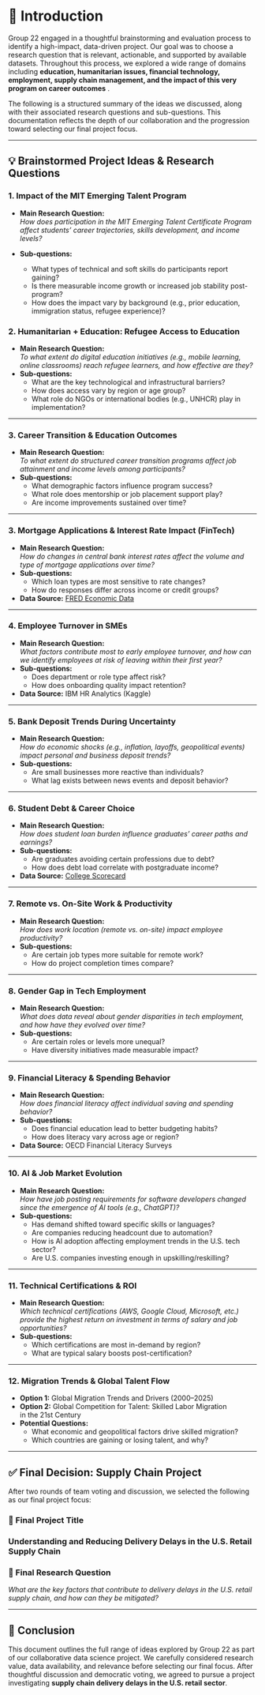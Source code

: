 
# 📝 Introduction

 Group 22 engaged in a thoughtful brainstorming and evaluation process to
 identify a high-impact, data-driven project. Our goal was to choose a research
 question that is relevant, actionable, and supported by available datasets.
 Throughout this process, we explored a wide range of domains including
 **education, humanitarian issues, financial technology, employment, supply
 chain management, and the impact of this very program on career outcomes**
.

The following is a structured summary of the ideas we discussed, along with
their associated research questions and sub-questions. This documentation reflects
the depth of our collaboration and the progression toward selecting our final
project focus.

---

## 💡 Brainstormed Project Ideas & Research Questions

### 1. **Impact of the MIT Emerging Talent Program**

- **Main Research Question:**  
  *How does participation in the MIT Emerging Talent Certificate Program affect
  students’ career trajectories, skills development, and income levels?*

- **Sub-questions:**
  - What types of technical and soft skills do participants report gaining?
  - Is there measurable income growth or increased job stability post-program?
  - How does the impact vary by background (e.g., prior education, immigration
    status, refugee experience)?

### 2. **Humanitarian + Education: Refugee Access to Education**

- **Main Research Question:**  
  *To what extent do digital education initiatives (e.g., mobile learning,
  online classrooms) reach refugee learners, and how effective are they?*
- **Sub-questions:**
  - What are the key technological and infrastructural barriers?
  - How does access vary by region or age group?
  - What role do NGOs or international bodies (e.g., UNHCR) play in implementation?

---

### 3. **Career Transition & Education Outcomes**

- **Main Research Question:**  
  *To what extent do structured career transition programs affect job attainment
  and income levels among participants?*
- **Sub-questions:**
  - What demographic factors influence program success?
  - What role does mentorship or job placement support play?
  - Are income improvements sustained over time?

---

### 3. **Mortgage Applications & Interest Rate Impact (FinTech)**

- **Main Research Question:**  
  *How do changes in central bank interest rates affect the volume and type of
  mortgage applications over time?*
- **Sub-questions:**
  - Which loan types are most sensitive to rate changes?
  - How do responses differ across income or credit groups?
- **Data Source:** [FRED Economic Data](https://fred.stlouisfed.org/)

---

### 4. **Employee Turnover in SMEs**

- **Main Research Question:**  
  *What factors contribute most to early employee turnover, and how can we identify
  employees at risk of leaving within their first year?*
- **Sub-questions:**
  - Does department or role type affect risk?
  - How does onboarding quality impact retention?
- **Data Source:** IBM HR Analytics (Kaggle)

---

### 5. **Bank Deposit Trends During Uncertainty**

- **Main Research Question:**  
  *How do economic shocks (e.g., inflation, layoffs, geopolitical events) impact
  personal and business deposit trends?*
- **Sub-questions:**
  - Are small businesses more reactive than individuals?
  - What lag exists between news events and deposit behavior?

---

### 6. **Student Debt & Career Choice**

- **Main Research Question:**  
  *How does student loan burden influence graduates’ career paths and earnings?*
- **Sub-questions:**
  - Are graduates avoiding certain professions due to debt?
  - How does debt load correlate with postgraduate income?
- **Data Source:** [College Scorecard](https://collegescorecard.ed.gov/data/)

---

### 7. **Remote vs. On-Site Work & Productivity**

- **Main Research Question:**  
  *How does work location (remote vs. on-site) impact employee productivity?*
- **Sub-questions:**
  - Are certain job types more suitable for remote work?
  - How do project completion times compare?

---

### 8. **Gender Gap in Tech Employment**

- **Main Research Question:**  
  *What does data reveal about gender disparities in tech employment, and how have
  they evolved over time?*
- **Sub-questions:**
  - Are certain roles or levels more unequal?
  - Have diversity initiatives made measurable impact?

---

### 9. **Financial Literacy & Spending Behavior**

- **Main Research Question:**  
  *How does financial literacy affect individual saving and spending behavior?*
- **Sub-questions:**
  - Does financial education lead to better budgeting habits?
  - How does literacy vary across age or region?
- **Data Source:** OECD Financial Literacy Surveys

---

### 10. **AI & Job Market Evolution**

- **Main Research Question:**  
  *How have job posting requirements for software developers changed since the
  emergence of AI tools (e.g., ChatGPT)?*
- **Sub-questions:**
  - Has demand shifted toward specific skills or languages?
  - Are companies reducing headcount due to automation?
  - How is AI adoption affecting employment trends in the U.S. tech sector?
  - Are U.S. companies investing enough in upskilling/reskilling?

---

### 11. **Technical Certifications & ROI**

- **Main Research Question:**  
  *Which technical certifications (AWS, Google Cloud, Microsoft, etc.) provide the
  highest return on investment in terms of salary and job opportunities?*
- **Sub-questions:**
  - Which certifications are most in-demand by region?
  - What are typical salary boosts post-certification?

---

### 12. **Migration Trends & Global Talent Flow**

- **Option 1:** Global Migration Trends and Drivers (2000–2025)  
- **Option 2:** Global Competition for Talent: Skilled Labor Migration  
  in the 21st Century  
- **Potential Questions:**
  - What economic and geopolitical factors drive skilled migration?
  - Which countries are gaining or losing talent, and why?

---

## ✅ Final Decision: Supply Chain Project

After two rounds of team voting and discussion, we selected the following as our
final project focus:

### 🧪 Final Project Title

### Understanding and Reducing Delivery Delays in the U.S. Retail Supply Chain

### 🔬 Final Research Question

*What are the key factors that contribute to delivery delays in the U.S. retail supply
chain, and how can they be mitigated?*

---

## 📍 Conclusion

This document outlines the full range of ideas explored by Group 22 as part of our
collaborative data science project. We carefully considered research value, data
availability, and relevance before selecting our final focus. After thoughtful
discussion and democratic voting, we agreed to pursue a project investigating
**supply chain delivery delays in the U.S. retail sector**.
